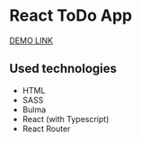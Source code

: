 # React ToDo App

[DEMO LINK](https://FANTAZER-NURE.github.io/react-todo-app/) 

## Used technologies
  * HTML
  * SASS
  * Bulma
  * React (with Typescript)
  * React Router
